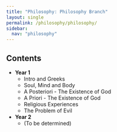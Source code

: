 ```yaml
---
title: "Philosophy: Philosophy Branch"
layout: single
permalink: /philosophy/philosophy/
sidebar:
  nav: "philosophy"
---
```


## Contents
* **Year 1**
    * Intro and Greeks
    * Soul, Mind and Body
    * A Posteriori - The Existence of God
    * A Priori - The Existence of God
    * Religious Experiences
    * The Problem of Evil
* **Year 2**
    * (To be determined)